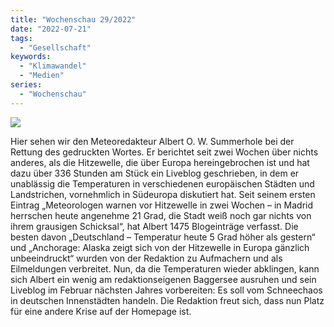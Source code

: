 ```yaml
---
title: "Wochenschau 29/2022"
date: "2022-07-21"
tags:
  - "Gesellschaft"
keywords:
  - "Klimawandel"
  - "Medien"
series:
  - "Wochenschau"
---
```


![](/images/wochenschau-2022-29.jpg)

Hier sehen wir den Meteoredakteur Albert O. W. Summerhole bei der Rettung des gedruckten Wortes. Er berichtet seit zwei Wochen über nichts anderes, als die Hitzewelle, die über Europa hereingebrochen ist und hat dazu über 336 Stunden am Stück ein Liveblog geschrieben, in dem er unablässig die Temperaturen in verschiedenen europäischen Städten und Landstrichen, vornehmlich in Südeuropa diskutiert hat. Seit seinem ersten Eintrag „Meteorologen warnen vor Hitzewelle in zwei Wochen – in Madrid herrschen heute angenehme 21 Grad, die Stadt weiß noch gar nichts von ihrem grausigen Schicksal“, hat Albert 1475 Blogeinträge verfasst. Die besten davon „Deutschland – Temperatur heute 5 Grad höher als gestern“ und „Anchorage: Alaska zeigt sich von der Hitzewelle in Europa gänzlich unbeeindruckt“ wurden von der Redaktion zu Aufmachern und als Eilmeldungen verbreitet. Nun, da die Temperaturen wieder abklingen, kann sich Albert ein wenig am redaktionseigenen Baggersee ausruhen und sein Liveblog im Februar nächsten Jahres vorbereiten: Es soll vom Schneechaos in deutschen Innenstädten handeln. Die Redaktion freut sich, dass nun Platz für eine andere Krise auf der Homepage ist.
